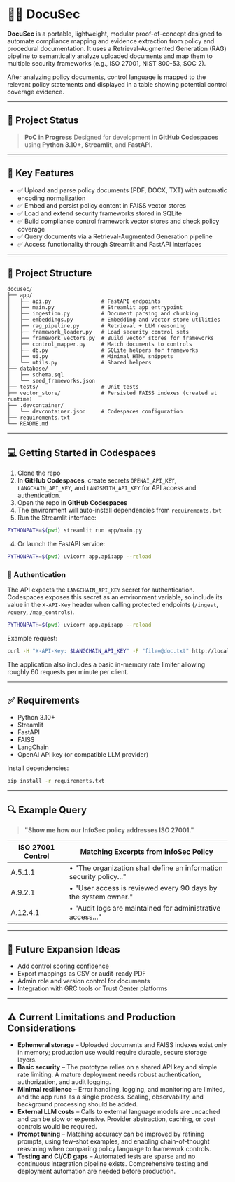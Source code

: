 # 📄🔐 DocuSec

**DocuSec** is a portable, lightweight, modular proof-of-concept designed to automate compliance mapping and evidence extraction from policy and procedural documentation. It uses a Retrieval-Augmented Generation (RAG) pipeline to semantically analyze uploaded documents and map them to multiple security frameworks (e.g., ISO 27001, NIST 800-53, SOC 2).

After analyzing policy documents, control language is mapped to the relevant policy statements and displayed in a table showing potential control coverage evidence. 

---

## 🚧 Project Status

> **PoC in Progress**
Designed for development in **GitHub Codespaces** using **Python 3.10+**, **Streamlit**, and **FastAPI**.

---

## 🎯 Key Features

- ✅ Upload and parse policy documents (PDF, DOCX, TXT) with automatic encoding normalization
- ✅ Embed and persist policy content in FAISS vector stores
- ✅ Load and extend security frameworks stored in SQLite
- ✅ Build compliance control framework vector stores and check policy coverage
- ✅ Query documents via a Retrieval-Augmented Generation pipeline
- ✅ Access functionality through Streamlit and FastAPI interfaces

---

## 🧱 Project Structure

```
docusec/
├── app/
│   ├── api.py                # FastAPI endpoints
│   ├── main.py               # Streamlit app entrypoint
│   ├── ingestion.py          # Document parsing and chunking
│   ├── embeddings.py         # Embedding and vector store utilities
│   ├── rag_pipeline.py       # Retrieval + LLM reasoning
│   ├── framework_loader.py   # Load security control sets
│   ├── framework_vectors.py  # Build vector stores for frameworks
│   ├── control_mapper.py     # Match documents to controls
│   ├── db.py                 # SQLite helpers for frameworks
│   ├── ui.py                 # Minimal HTML snippets
│   └── utils.py              # Shared helpers
├── database/
│   ├── schema.sql
│   └── seed_frameworks.json
├── tests/                    # Unit tests
├── vector_store/             # Persisted FAISS indexes (created at runtime)
├── .devcontainer/
│   └── devcontainer.json     # Codespaces configuration
├── requirements.txt
└── README.md
```

---

## 💻 Getting Started in Codespaces

1. Clone the repo
2. In **GitHub Codespaces**, create secrets `OPENAI_API_KEY`, `LANGCHAIN_API_KEY`,
   and `LANGSMITH_API_KEY` for API access and authentication.
3. Open the repo in **GitHub Codespaces**
4. The environment will auto-install dependencies from `requirements.txt`
5. Run the Streamlit interface:

```bash
PYTHONPATH=$(pwd) streamlit run app/main.py
```

4. Or launch the FastAPI service:

```bash
PYTHONPATH=$(pwd) uvicorn app.api:app --reload
```

### 🔐 Authentication

The API expects the `LANGCHAIN_API_KEY` secret for authentication. Codespaces
exposes this secret as an environment variable, so include its value in the
`X-API-Key` header when calling protected endpoints (`/ingest`, `/query`,
`/map_controls`).

```bash
PYTHONPATH=$(pwd) uvicorn app.api:app --reload
```

Example request:

```bash
curl -H "X-API-Key: $LANGCHAIN_API_KEY" -F "file=@doc.txt" http://localhost:8000/ingest
```

The application also includes a basic in-memory rate limiter allowing roughly 60 requests per minute per client.

---

## ✅ Requirements

- Python 3.10+
- Streamlit
- FastAPI
- FAISS
- LangChain
- OpenAI API key (or compatible LLM provider)

Install dependencies:

```bash
pip install -r requirements.txt
```

---

## 🔍 Example Query

> **"Show me how our InfoSec policy addresses ISO 27001."**

| ISO 27001 Control | Matching Excerpts from InfoSec Policy                              |
|------------------|---------------------------------------------------------------------|
| A.5.1.1          | • "The organization shall define an information security policy..." |
| A.9.2.1          | • "User access is reviewed every 90 days by the system owner."      |
| A.12.4.1         | • "Audit logs are maintained for administrative access..."          |

---

## 🧭 Future Expansion Ideas

- Add control scoring confidence
- Export mappings as CSV or audit-ready PDF
- Admin role and version control for documents
- Integration with GRC tools or Trust Center platforms

---

## ⚠️ Current Limitations and Production Considerations

- **Ephemeral storage** – Uploaded documents and FAISS indexes exist only in memory; production use would require durable, secure storage layers.
- **Basic security** – The prototype relies on a shared API key and simple rate limiting. A mature deployment needs robust authentication, authorization, and audit logging.
- **Minimal resilience** – Error handling, logging, and monitoring are limited, and the app runs as a single process. Scaling, observability, and background processing should be added.
- **External LLM costs** – Calls to external language models are uncached and can be slow or expensive. Provider abstraction, caching, or cost controls would be required.
- **Prompt tuning** – Matching accuracy can be improved by refining prompts, using few-shot examples, and enabling chain-of-thought reasoning when comparing policy language to framework controls.
- **Testing and CI/CD gaps** – Automated tests are sparse and no continuous integration pipeline exists. Comprehensive testing and deployment automation are needed before production.
